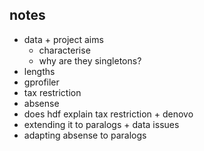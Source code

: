 ## notes

- data + project aims
  - characterise
  - why are they singletons?
- lengths
- gprofiler
- tax restriction
- absense
- does hdf explain tax restriction + denovo
- extending it to paralogs + data issues
- adapting absense to paralogs
